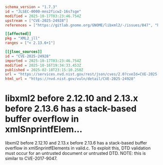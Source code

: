```toml
schema_version = "1.7.3"
id = "JLSEC-0000-mns2ficw2-16s7sge"
modified = 2025-10-17T03:23:46.754Z
upstream = ["CVE-2025-24928"]
references = ["https://gitlab.gnome.org/GNOME/libxml2/-/issues/847", "https://issues.oss-fuzz.com/issues/392687022", "https://security.netapp.com/advisory/ntap-20250321-0006/"]

[[affected]]
pkg = "XML2_jll"
ranges = ["< 2.13.6+1"]

[[jlsec_sources]]
id = "CVE-2025-24928"
imported = 2025-10-17T03:23:46.754Z
modified = 2025-10-16T19:34:33.453Z
published = 2025-02-18T23:15:10.250Z
url = "https://services.nvd.nist.gov/rest/json/cves/2.0?cveId=CVE-2025-24928"
html_url = "https://nvd.nist.gov/vuln/detail/CVE-2025-24928"
```

# libxml2 before 2.12.10 and 2.13.x before 2.13.6 has a stack-based buffer overflow in xmlSnprintfElem...

libxml2 before 2.12.10 and 2.13.x before 2.13.6 has a stack-based buffer overflow in xmlSnprintfElements in valid.c. To exploit this, DTD validation must occur for an untrusted document or untrusted DTD. NOTE: this is similar to CVE-2017-9047.

